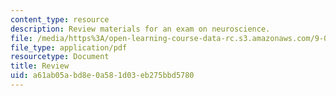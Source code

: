 ```yaml
---
content_type: resource
description: Review materials for an exam on neuroscience.
file: /media/https%3A/open-learning-course-data-rc.s3.amazonaws.com/9-01-introduction-to-neuroscience-fall-2007/a61ab05abd8e0a581d03eb275bbd5780_9_01_ex1rev_al.pdf
file_type: application/pdf
resourcetype: Document
title: Review
uid: a61ab05a-bd8e-0a58-1d03-eb275bbd5780
---
```

